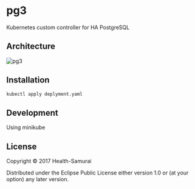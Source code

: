 # pg3

Kubernetes custom controller for HA PostgreSQL

## Architecture

![pg3](./doc/pg3)

## Installation

```sh
kubectl apply deplyment.yaml
```

## Development


Using minikube


## License

Copyright © 2017 Health-Samurai

Distributed under the Eclipse Public License either version 1.0 or (at
your option) any later version.
